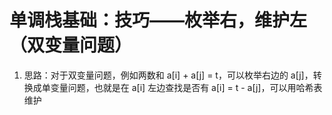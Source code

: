 # 单调栈基础：技巧——枚举右，维护左（双变量问题）

1. 思路：对于双变量问题，例如两数和 a[i] + a[j] = t，可以枚举右边的 a[j]，转换成单变量问题，也就是在 a[i] 左边查找是否有 a[i] = t - a[j]，可以用哈希表维护
